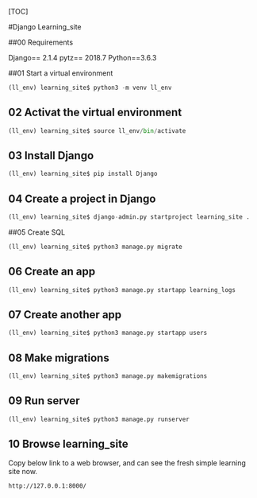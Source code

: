 [TOC]

#Django Learning_site

##00 Requirements

Django== 2.1.4
pytz== 2018.7
Python==3.6.3

##01 Start a virtual environment

```python
(ll_env) learning_site$ python3 -m venv ll_env
```

## 02 Activat the virtual environment

```python
(ll_env) learning_site$ source ll_env/bin/activate
```

## 03 Install Django

```python
(ll_env) learning_site$ pip install Django
```

## 04 Create a project in Django

```python
(ll_env) learning_site$ django-admin.py startproject learning_site .
```

##05 Create SQL

```python
(ll_env) learning_site$ python3 manage.py migrate
```

## 06 Create an app

```python
(ll_env) learning_site$ python3 manage.py startapp learning_logs
```

## 07 Create another app

```python
(ll_env) learning_site$ python3 manage.py startapp users
```

## 08 Make migrations

```python
(ll_env) learning_site$ python3 manage.py makemigrations
```

## 09 Run server

```python
(ll_env) learning_site$ python3 manage.py runserver
```

## 10 Browse learning_site

Copy below link to a web browser, and can see the fresh simple learning site now.

```
http://127.0.0.1:8000/
```

